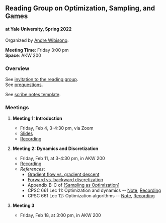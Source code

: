 ## Reading Group on Optimization, Sampling, and Games

#### at Yale University, Spring 2022

Organized by [Andre Wibisono](https://www.cs.yale.edu/homes/wibisono).

**Meeting Time**: Friday 3:00 pm  
**Space**: AKW 200

### Overview

See [invitation to the reading group](https://www.cs.yale.edu/homes/wibisono/osg.html).  
See [prequestions](https://opsaga.github.io/files/prequestions.pdf).

See [scribe notes template](https://www.overleaf.com/read/fsyfxqvftpvx).

### Meetings

1. **Meeting 1: Introduction**
    * Friday, Feb 4, 3-4:30 pm, via Zoom
    * [Slides](https://opsaga.github.io/files/OSG-introduction.pdf)
    * [Recording](https://yale.hosted.panopto.com/Panopto/Pages/Viewer.aspx?id=f89e343f-799c-446c-81e1-ae32016ed18c)

2. **Meeting 2: Dynamics and Discretization**
    * Friday, Feb 11, at 3-4:30 pm, in AKW 200
    * [Recording](https://yale.hosted.panopto.com/Panopto/Pages/Viewer.aspx?id=ec3b71c3-520c-46ea-80f2-ae390169aebf)
    * *References*: 
        * [Gradient flow vs. gradient descent](http://awibisono.github.io/2016/06/13/gradient-flow-gradient-descent.html)
        * [Forward vs. backward discretization](http://awibisono.github.io/2016/10/10/forward-backward-euler.html)
        * Appendix B-C of [[Sampling as Optimization]](https://arxiv.org/pdf/1802.08089.pdf)
        * CPSC 661 Lec 11: Optimization and dynamics -- [Note](https://opsaga.github.io/files/cpsc661-lec11-optdyn.pdf), [Recording](https://yale.hosted.panopto.com/Panopto/Pages/Viewer.aspx?id=14ab81f7-682d-409a-908d-ace70137067c)
        * CPSC 661 Lec 12: Optimization algorithms -- [Note](https://opsaga.github.io/files/cpsc661-lec12-optalg.pdf), [Recording](https://yale.hosted.panopto.com/Panopto/Pages/Viewer.aspx?id=8c735587-2106-430d-97f8-acec0120304b)
 
3. **Meeting 3**
    * Friday, Feb 18, at 3:00 pm, in AKW 200


<br>

